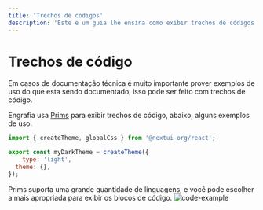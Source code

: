 ```yaml
---
title: 'Trechos de códigos'
description: 'Este é um guia lhe ensina como exibir trechos de códigos no documento.'
---
```


# Trechos de código

Em casos de documentação técnica é muito importante prover exemplos de uso do que esta sendo documentado, isso pode ser feito com trechos de código.

Engrafia usa [Prims](https://prismjs.com/) para exibir trechos de código, abaixo, alguns exemplos de uso.


```jsx
import { createTheme, globalCss } from '@nextui-org/react';

export const myDarkTheme = createTheme({
    type: 'light',
  theme: {},
});
```

Prims suporta uma grande quantidade de linguagens, e você pode escolher a mais apropriada para exibir os blocos de código.
![code-example](/code.png)